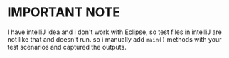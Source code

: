 # IMPORTANT NOTE
I have intelliJ idea and i don't work with Eclipse, so test files in intelliJ are not like that and doesn't run. so i manually add `main()` methods with your test scenarios and captured the outputs.
